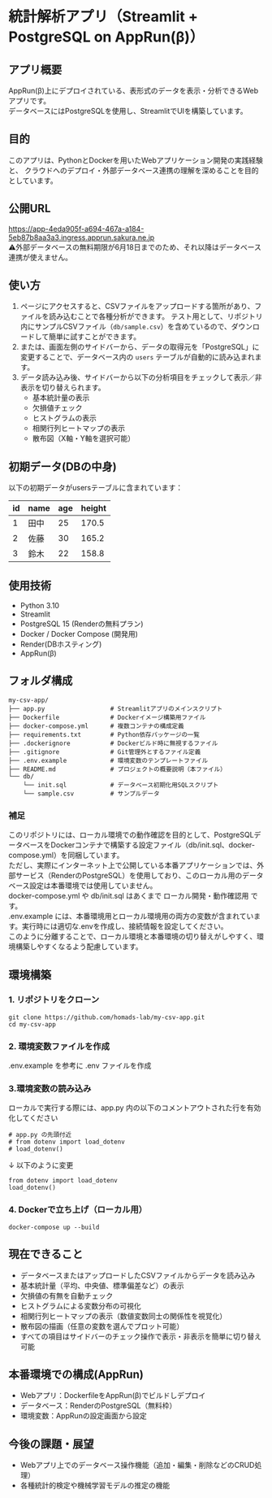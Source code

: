# 統計解析アプリ（Streamlit + PostgreSQL on AppRun(β)）

## アプリ概要
AppRun(β)上にデプロイされている、表形式のデータを表示・分析できるWebアプリです。  
データベースにはPostgreSQLを使用し、StreamlitでUIを構築しています。

## 目的
このアプリは、PythonとDockerを用いたWebアプリケーション開発の実践経験と、
クラウドへのデプロイ・外部データベース連携の理解を深めることを目的としています。

## 公開URL
https://app-4eda905f-a694-467a-a184-5eb87b8aa3a3.ingress.apprun.sakura.ne.jp  
⚠️外部データベースの無料期限が6月18日までのため、それ以降はデータベース連携が使えません。

## 使い方
1. ページにアクセスすると、CSVファイルをアップロードする箇所があり、ファイルを読み込むことで各種分析ができます。  テスト用として、リポジトリ内にサンプルCSVファイル（`db/sample.csv`）を含めているので、ダウンロードして簡単に試すことができます。
2. または、画面左側のサイドバーから、データの取得元を「PostgreSQL」に変更することで、データベース内の `users` テーブルが自動的に読み込まれます。
3. データ読み込み後、サイドバーから以下の分析項目をチェックして表示／非表示を切り替えられます。
   - 基本統計量の表示
   - 欠損値チェック
   - ヒストグラムの表示
   - 相関行列ヒートマップの表示
   - 散布図（X軸・Y軸を選択可能）

## 初期データ(DBの中身)
以下の初期データがusersテーブルに含まれています：

| id | name | age | height |
|----|------|-----|--------|
| 1  | 田中 | 25  | 170.5  |
| 2  | 佐藤 | 30  | 165.2  |
| 3  | 鈴木 | 22  | 158.8  |

## 使用技術
- Python 3.10  
- Streamlit  
- PostgreSQL 15 (Renderの無料プラン)  
- Docker / Docker Compose (開発用)  
- Render(DBホスティング)  
- AppRun(β)

## フォルダ構成
```
my-csv-app/
├── app.py                  # Streamlitアプリのメインスクリプト
├── Dockerfile              # Dockerイメージ構築用ファイル
├── docker-compose.yml      # 複数コンテナの構成定義
├── requirements.txt        # Python依存パッケージの一覧
├── .dockerignore           # Dockerビルド時に無視するファイル
├── .gitignore              # Git管理外とするファイル定義
├── .env.example            # 環境変数のテンプレートファイル
├── README.md               # プロジェクトの概要説明（本ファイル）
└── db/
    └── init.sql            # データベース初期化用SQLスクリプト
    └── sample.csv          # サンプルデータ
```
### 補足
このリポジトリには、ローカル環境での動作確認を目的として、PostgreSQLデータベースをDockerコンテナで構築する設定ファイル（db/init.sql、docker-compose.yml）を同梱しています。  
ただし、実際にインターネット上で公開している本番アプリケーションでは、外部サービス（RenderのPostgreSQL）を使用しており、このローカル用のデータベース設定は本番環境では使用していません。  
docker-compose.yml や db/init.sql はあくまで ローカル開発・動作確認用 です。  
.env.example には、本番環境用とローカル環境用の両方の変数が含まれています。実行時には適切な.envを作成し、接続情報を設定してください。  
このように分離することで、ローカル環境と本番環境の切り替えがしやすく、環境構築しやすくなるよう配慮しています。

## 環境構築
### 1. リポジトリをクローン
```
git clone https://github.com/homads-lab/my-csv-app.git  
cd my-csv-app
```

### 2. 環境変数ファイルを作成
.env.example を参考に .env ファイルを作成

### 3.環境変数の読み込み
ローカルで実行する際には、app.py 内の以下のコメントアウトされた行を有効化してください
```
# app.py の先頭付近
# from dotenv import load_dotenv
# load_dotenv()
```
↓ 以下のように変更
```
from dotenv import load_dotenv
load_dotenv()
```

### 4. Dockerで立ち上げ（ローカル用）
```
docker-compose up --build
```

## 現在できること
- データベースまたはアップロードしたCSVファイルからデータを読み込み
- 基本統計量（平均、中央値、標準偏差など）の表示
- 欠損値の有無を自動チェック
- ヒストグラムによる変数分布の可視化
- 相関行列ヒートマップの表示（数値変数同士の関係性を視覚化）
- 散布図の描画（任意の変数を選んでプロット可能）
- すべての項目はサイドバーのチェック操作で表示・非表示を簡単に切り替え可能

## 本番環境での構成(AppRun)
- Webアプリ：DockerfileをAppRun(β)でビルドしデプロイ
- データベース：RenderのPostgreSQL（無料枠）
- 環境変数：AppRunの設定画面から設定

## 今後の課題・展望
- Webアプリ上でのデータベース操作機能（追加・編集・削除などのCRUD処理）
- 各種統計的検定や機械学習モデルの推定の機能